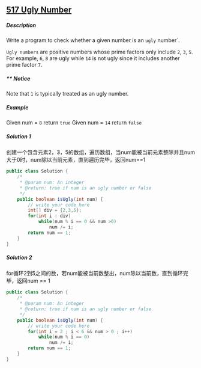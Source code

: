## [517 Ugly Number](http://www.lintcode.com/en/problem/ugly-number/)

##### Description

Write a program to check whether a given number is an `ugly` number`.

`Ugly numbers` are positive numbers whose prime factors only include `2`, `3`, `5`. For example, `6`, `8` are ugly while `14` is not ugly since it includes another prime factor `7`.

##### ** Notice

Note that `1` is typically treated as an ugly number.

##### Example

Given num = `8` return `true`
Given num = `14` return `false`

##### Solution 1

创建一个包含元素2，3，5的数组，遍历数组，当num能被当前元素整除并且num大于0时，num除以当前元素，直到遍历完毕，返回num==1

```java
public class Solution {
    /*
     * @param num: An integer
     * @return: true if num is an ugly number or false
     */
    public boolean isUgly(int num) {
        // write your code here
        int[] div = {2,3,5};
        for(int i : div)
            while(num % i == 0 && num >0)
                num /= i;
        return num == 1;
    }
}
```

##### Solution 2

for循环2到5之间的数，若num能被当前数整出，num除以当前数，直到循环完毕，返回num == 1

```java
public class Solution {
    /*
     * @param num: An integer
     * @return: true if num is an ugly number or false
     */
    public boolean isUgly(int num) {
        // write your code here
        for(int i = 2 ; i < 6 && num > 0 ; i++)
            while(num % i == 0)
                num /= i;
        return num == 1;
    }
}
```

